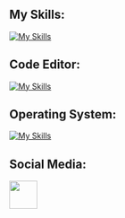 
## My Skills:
[![My Skills](https://skillicons.dev/icons?i=php,mysql,symfony,git,docker,postman&perline=10)](https://skillicons.dev)

## Code Editor:
[![My Skills](https://skillicons.dev/icons?i=vscode&perline=10)](https://skillicons.dev)

## Operating System:
[![My Skills](https://skillicons.dev/icons?i=linux,ubuntu&perline=10)](https://skillicons.dev)

## Social Media:
<a href=" https://www.discord.com/channels/akjol7437">   <img height="50" src=" ![image](https://github.com/Akjol06/Akjol06/assets/161818422/8ad3403b-b806-4753-a596-161e499222d3) "/> </a>
